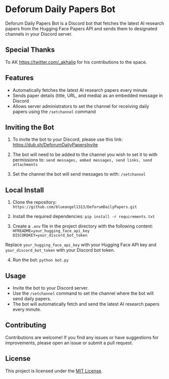 # Deforum Daily Papers Bot

Deforum Daily Papers Bot is a Discord bot that fetches the latest AI research papers from the Hugging Face Papers API and sends them to designated channels in your Discord server.

## Special Thanks
To AK https://twitter.com/_akhaliq for his contributions to the space.

## Features

- Automatically fetches the latest AI research papers every minute
- Sends paper details (title, URL, and media) as an embedded message in Discord
- Allows server administrators to set the channel for receiving daily papers using the `/setchannel` command

## Inviting the Bot

1. To invite the bot to your Discord, please use this link: https://dub.sh/DeforumDailyPapersInvite 

2. The bot will need to be added to the channel you wish to set it to with permissions to: `send messages, embed messages, send links, send attachments`

3. Set the channel the bot will send messages to with: `/setchannel`


## Local Install

1. Clone the repository:
`https://github.com/blueangel1313/DeforumDailyPapers.git`

2. Install the required dependencies:
`pip install -r requirements.txt`

3. Create a `.env` file in the project directory with the following content:
`HFREADME=your_hugging_face_api_key
DISCORDKEY=your_discord_bot_token`

Replace `your_hugging_face_api_key` with your Hugging Face API key and `your_discord_bot_token` with your Discord bot token.

4. Run the bot:
`python bot.py`

## Usage

- Invite the bot to your Discord server.
- Use the `/setchannel` command to set the channel where the bot will send daily papers.
- The bot will automatically fetch and send the latest AI research papers every minute.

## Contributing

Contributions are welcome! If you find any issues or have suggestions for improvements, please open an issue or submit a pull request.

## License

This project is licensed under the [MIT License](LICENSE).
